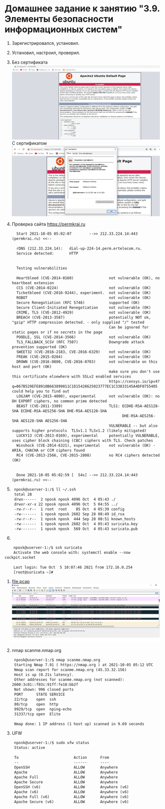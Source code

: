 # Домашнее задание к занятию "3.9. Элементы безопасности информационных систем"

1. Зарегистрировался, установил.
1. Установил, настроил, проверил.
1. Без сертификата  
    ![apache HTTP](03-sysadmin-09-security.PNG)  
    С сертификатом
    ![apache HTTPS](03-sysadmin-09-security-https.PNG)  
    
1. Проверка сайта https://permkrai.ru

         Start 2021-10-05 05:02:07        -->> 212.33.224.14:443 (permkrai.ru) <<--

         rDNS (212.33.224.14):   dial-up-224-14.perm.ertelecom.ru.
         Service detected:       HTTP
        
        
         Testing vulnerabilities
        
         Heartbleed (CVE-2014-0160)                not vulnerable (OK), no heartbeat extension
         CCS (CVE-2014-0224)                       not vulnerable (OK)
         Ticketbleed (CVE-2016-9244), experiment.  not vulnerable (OK)
         ROBOT                                     not vulnerable (OK)
         Secure Renegotiation (RFC 5746)           supported (OK)
         Secure Client-Initiated Renegotiation     not vulnerable (OK)
         CRIME, TLS (CVE-2012-4929)                not vulnerable (OK)
         BREACH (CVE-2013-3587)                    potentially NOT ok, "gzip" HTTP compression detected. - only supplied "/" tested
                                                   Can be ignored for static pages or if no secrets in the page
         POODLE, SSL (CVE-2014-3566)               not vulnerable (OK)
         TLS_FALLBACK_SCSV (RFC 7507)              Downgrade attack prevention supported (OK)
         SWEET32 (CVE-2016-2183, CVE-2016-6329)    not vulnerable (OK)
         FREAK (CVE-2015-0204)                     not vulnerable (OK)
         DROWN (CVE-2016-0800, CVE-2016-0703)      not vulnerable on this host and port (OK)
                                                   make sure you don't use this certificate elsewhere with SSLv2 enabled services
                                                   https://censys.io/ipv4?q=067B529EFE8910B663899011C1D15428625023777EC1C33833145A4DF0755405 could help you to find out
         LOGJAM (CVE-2015-4000), experimental      not vulnerable (OK): no DH EXPORT ciphers, no common prime detected
         BEAST (CVE-2011-3389)                     TLS1: ECDHE-RSA-AES128-SHA ECDHE-RSA-AES256-SHA DHE-RSA-AES128-SHA
                                                         DHE-RSA-AES256-SHA AES128-SHA AES256-SHA
                                                   VULNERABLE -- but also supports higher protocols  TLSv1.1 TLSv1.2 (likely mitigated)
         LUCKY13 (CVE-2013-0169), experimental     potentially VULNERABLE, uses cipher block chaining (CBC) ciphers with TLS. Check patches
         Winshock (CVE-2014-6321), experimental    not vulnerable (OK) - ARIA, CHACHA or CCM ciphers found
         RC4 (CVE-2013-2566, CVE-2015-2808)        no RC4 ciphers detected (OK)
        
        
         Done 2021-10-05 05:02:59 [  54s] -->> 212.33.224.14:443 (permkrai.ru) <<--

1.
        nposk@userver-1:/$ ll ~/.ssh
        total 28
        drwx------  2 nposk nposk 4096 Oct  4 05:43 ./
        drwxr-xr-x 22 nposk nposk 4096 Oct  5 04:55 ../
        -rw-r--r--  1 root  root    85 Oct  4 05:39 config
        -rw-------  1 nposk nposk 2602 Sep 28 08:49 id_rsa
        -rw-r--r--  1 nposk nposk  444 Sep 28 08:51 known_hosts
        -rw-------  1 nposk nposk 2602 Oct  4 05:43 suricata.key
        -rw-------  1 nposk nposk  569 Oct  4 05:43 suricata.pub

1.
        
        nposk@userver-1:/$ ssh suricata
        Activate the web console with: systemctl enable --now cockpit.socket
        
        Last login: Tue Oct  5 10:07:46 2021 from 172.16.0.254
        [root@suricata ~]#

1. [file.pcap](file.pcap)
![apache HTTPS](wireshark.PNG)

1. nmap scanme.nmap.org
 
        nposk@userver-1:/$ nmap scanme.nmap.org
        Starting Nmap 7.91 ( https://nmap.org ) at 2021-10-05 05:12 UTC
        Nmap scan report for scanme.nmap.org (45.33.32.156)
        Host is up (0.21s latency).
        Other addresses for scanme.nmap.org (not scanned): 2600:3c01::f03c:91ff:fe18:bb2f
        Not shown: 996 closed ports
        PORT      STATE SERVICE
        22/tcp    open  ssh
        80/tcp    open  http
        9929/tcp  open  nping-echo
        31337/tcp open  Elite
        
        Nmap done: 1 IP address (1 host up) scanned in 9.69 seconds

1. UFW  
       
        nposk@userver-1:/$ sudo ufw status
        Status: active
        
        To                         Action      From
        --                         ------      ----
        OpenSSH                    ALLOW       Anywhere
        Apache                     ALLOW       Anywhere
        Apache Full                ALLOW       Anywhere
        Apache Secure              ALLOW       Anywhere
        OpenSSH (v6)               ALLOW       Anywhere (v6)
        Apache (v6)                ALLOW       Anywhere (v6)
        Apache Full (v6)           ALLOW       Anywhere (v6)
        Apache Secure (v6)         ALLOW       Anywhere (v6)

 